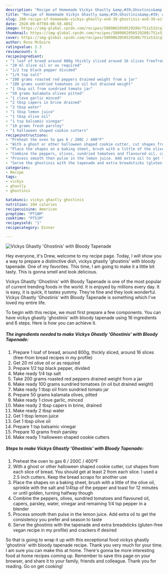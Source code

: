 ```yaml
---
description: "Recipe of Homemade Vickys Ghastly &amp;#39;Ghostinis&amp;#39; with Bloody Tapenade"
title: "Recipe of Homemade Vickys Ghastly &amp;#39;Ghostinis&amp;#39; with Bloody Tapenade"
slug: 280-recipe-of-homemade-vickys-ghastly-and-39-ghostinis-and-39-with-bloody-tapenade
date: 2020-09-07T04:08:50.405Z
image: https://img-global.cpcdn.com/recipes/5809062050529280/751x532cq70/vickys-ghastly-ghostinis-with-bloody-tapenade-recipe-main-photo.jpg
thumbnail: https://img-global.cpcdn.com/recipes/5809062050529280/751x532cq70/vickys-ghastly-ghostinis-with-bloody-tapenade-recipe-main-photo.jpg
cover: https://img-global.cpcdn.com/recipes/5809062050529280/751x532cq70/vickys-ghastly-ghostinis-with-bloody-tapenade-recipe-main-photo.jpg
author: Rosa McGuire
ratingvalue: 3.3
reviewcount: 6
recipeingredient:
- "1 loaf of bread around 800g thickly sliced around 16 slices freefrom bread recipes in my profile"
- "20 ml olive oil or as required"
- "1/2 tsp black pepper divided"
- "1/4 tsp salt"
- "200 grams roasted red peppers drained weight from a jar"
- "100 grams sundried tomatoes in oil but drained weight"
- "1 tbsp oil from sundried tomato jar"
- "50 grams kalamata olives pitted"
- "1 clove garlic minced"
- "2 tbsp capers in brine drained"
- "2 tbsp water"
- "1 tbsp lemon juice"
- "1 tbsp olive oil"
- "1 tsp balsamic vinegar"
- "10 grams fresh parsley"
- "1 halloween shaped cookie cutters"
recipeinstructions:
- "Preheat the oven to gas 6 / 200C / 400°F"
- "With a ghost or other halloween shaped cookie cutter, cut shapes from each slice of bread. You should get at least 2 from each slice. I used a 2.5 inch cutters. Keep the bread scraps for another use"
- "Place the shapes on a baking sheet, brush with a little of the olive oil, sprinkle with the salt and 1/4tsp of the pepper and toast for 12 minutes or until golden, turning halfway though"
- "Combine the peppers, olives, sundried tomatoes and flavoured oil, capers, parsley, water, vinegar and remaining 1/4 tsp pepper in a blender"
- "Process smooth then pulse in the lemon juice. Add extra oil to get the consistency you prefer and season to taste"
- "Serve the ghostinis with the tapenade and extra breadsticks (gluten-free vegan recipe in my profile) and crackers if desired"
categories:
- Recipe
tags:
- vickys
- ghastly
- ghostinis

katakunci: vickys ghastly ghostinis 
nutrition: 184 calories
recipecuisine: American
preptime: "PT18M"
cooktime: "PT51M"
recipeyield: "1"
recipecategory: Dinner

---
```



![Vickys Ghastly &#39;Ghostinis&#39; with Bloody Tapenade](https://img-global.cpcdn.com/recipes/5809062050529280/751x532cq70/vickys-ghastly-ghostinis-with-bloody-tapenade-recipe-main-photo.jpg)

Hey everyone, it's Drew, welcome to my recipe page. Today, I will show you a way to prepare a distinctive dish, vickys ghastly &#39;ghostinis&#39; with bloody tapenade. One of my favorites. This time, I am going to make it a little bit tasty. This is gonna smell and look delicious.



Vickys Ghastly &#39;Ghostinis&#39; with Bloody Tapenade is one of the most popular of current trending foods in the world. It is enjoyed by millions every day. It is easy, it is quick, it tastes yummy. They're fine and they look wonderful. Vickys Ghastly &#39;Ghostinis&#39; with Bloody Tapenade is something which I've loved my entire life.


To begin with this recipe, we must first prepare a few components. You can have vickys ghastly &#39;ghostinis&#39; with bloody tapenade using 16 ingredients and 6 steps. Here is how you can achieve it.

<!--inarticleads1-->

##### The ingredients needed to make Vickys Ghastly &#39;Ghostinis&#39; with Bloody Tapenade:

1. Prepare 1 loaf of bread, around 800g, thickly sliced, around 16 slices (free-from bread recipes in my profile)
1. Get 20 ml olive oil or as required
1. Prepare 1/2 tsp black pepper, divided
1. Make ready 1/4 tsp salt
1. Take 200 grams roasted red peppers drained weight from a jar
1. Make ready 100 grams sundried tomatoes (in oil but drained weight)
1. Make ready 1 tbsp oil from sundried tomato jar
1. Prepare 50 grams kalamata olives, pitted
1. Make ready 1 clove garlic, minced
1. Make ready 2 tbsp capers in brine, drained
1. Make ready 2 tbsp water
1. Get 1 tbsp lemon juice
1. Get 1 tbsp olive oil
1. Prepare 1 tsp balsamic vinegar
1. Prepare 10 grams fresh parsley
1. Make ready 1 halloween shaped cookie cutters




<!--inarticleads2-->

##### Steps to make Vickys Ghastly &#39;Ghostinis&#39; with Bloody Tapenade:

1. Preheat the oven to gas 6 / 200C / 400°F
1. With a ghost or other halloween shaped cookie cutter, cut shapes from each slice of bread. You should get at least 2 from each slice. I used a 2.5 inch cutters. Keep the bread scraps for another use
1. Place the shapes on a baking sheet, brush with a little of the olive oil, sprinkle with the salt and 1/4tsp of the pepper and toast for 12 minutes or until golden, turning halfway though
1. Combine the peppers, olives, sundried tomatoes and flavoured oil, capers, parsley, water, vinegar and remaining 1/4 tsp pepper in a blender
1. Process smooth then pulse in the lemon juice. Add extra oil to get the consistency you prefer and season to taste
1. Serve the ghostinis with the tapenade and extra breadsticks (gluten-free vegan recipe in my profile) and crackers if desired




So that is going to wrap it up with this exceptional food vickys ghastly &#39;ghostinis&#39; with bloody tapenade recipe. Thank you very much for your time. I am sure you can make this at home. There's gonna be more interesting food at home recipes coming up. Remember to save this page on your browser, and share it to your family, friends and colleague. Thank you for reading. Go on get cooking!
